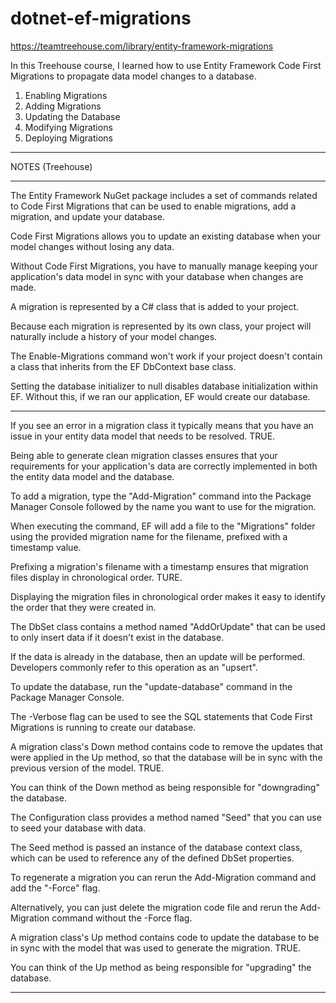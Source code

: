 # dotnet-ef-migrations

https://teamtreehouse.com/library/entity-framework-migrations

In this Treehouse course, I learned how to use Entity Framework Code First Migrations to propagate data model changes to a database.

1. Enabling Migrations
2. Adding Migrations
3. Updating the Database
4. Modifying Migrations
5. Deploying Migrations

----------------------------------------------------------------

NOTES (Treehouse)

----------------------------------------------------------------

The Entity Framework NuGet package includes a set of commands related to Code First Migrations that can be used to enable migrations, add a migration, and update your database.

Code First Migrations allows you to update an existing database when your model changes without losing any data.

Without Code First Migrations, you have to manually manage keeping your application's data model in sync with your database when changes are made.

A migration is represented by a C# class that is added to your project.

Because each migration is represented by its own class, your project will naturally include a history of your model changes.

The Enable-Migrations command won't work if your project doesn't contain a class that inherits from the EF DbContext base class.

Setting the database initializer to null disables database initialization within EF. Without this, if we ran our application, EF would create our database.

----------------------------------------------------------------

If you see an error in a migration class it typically means that you have an issue in your entity data model that needs to be resolved. TRUE.

Being able to generate clean migration classes ensures that your requirements for your application's data are correctly implemented in both the entity data model and the database.

To add a migration, type the "Add-Migration" command into the Package Manager Console followed by the name you want to use for the migration.

When executing the command, EF will add a file to the "Migrations" folder using the provided migration name for the filename, prefixed with a timestamp value.

Prefixing a migration's filename with a timestamp ensures that migration files display in chronological order. TURE.

Displaying the migration files in chronological order makes it easy to identify the order that they were created in.

The DbSet class contains a method named "AddOrUpdate" that can be used to only insert data if it doesn't exist in the database.

If the data is already in the database, then an update will be performed. Developers commonly refer to this operation as an "upsert".

To update the database, run the "update-database" command in the Package Manager Console.

The -Verbose flag can be used to see the SQL statements that Code First Migrations is running to create our database.

A migration class's Down method contains code to remove the updates that were applied in the Up method, so that the database will be in sync with the previous version of the model. TRUE.

You can think of the Down method as being responsible for "downgrading" the database.

The Configuration class provides a method named "Seed" that you can use to seed your database with data.

The Seed method is passed an instance of the database context class, which can be used to reference any of the defined DbSet properties.

To regenerate a migration you can rerun the Add-Migration command and add the "-Force" flag.

Alternatively, you can just delete the migration code file and rerun the Add-Migration command without the -Force flag.

A migration class's Up method contains code to update the database to be in sync with the model that was used to generate the migration. TRUE.

You can think of the Up method as being responsible for "upgrading" the database.

----------------------------------------------------------------





















